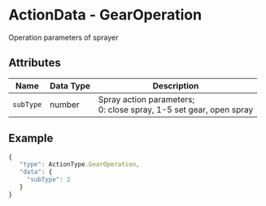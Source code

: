 # ActionData - GearOperation

Operation parameters of sprayer

## Attributes

| Name | Data Type | Description |
| --------- | -------- | -------------------------------------------------- |
| `subType` | number | Spray action parameters; <br/>0: close spray, 1-5 set gear, open spray |

## Example

```javascript
{
   "type": ActionType.GearOperation,
   "data": {
     "subType": 2
   }
}
```
